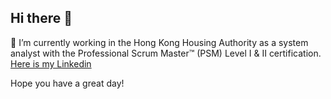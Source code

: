 ## Hi there 👋

🔭 I’m currently working in the Hong Kong Housing Authority as a system analyst with the Professional Scrum Master™ (PSM) Level I & II certification. [Here is my Linkedin](https://www.linkedin.com/in/benjamin-po/)

Hope you have a great day!

